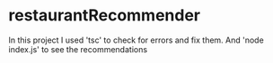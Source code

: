 # restaurantRecommender
In this project I used 'tsc' to check for errors and fix them. And 'node index.js' to see the recommendations 
